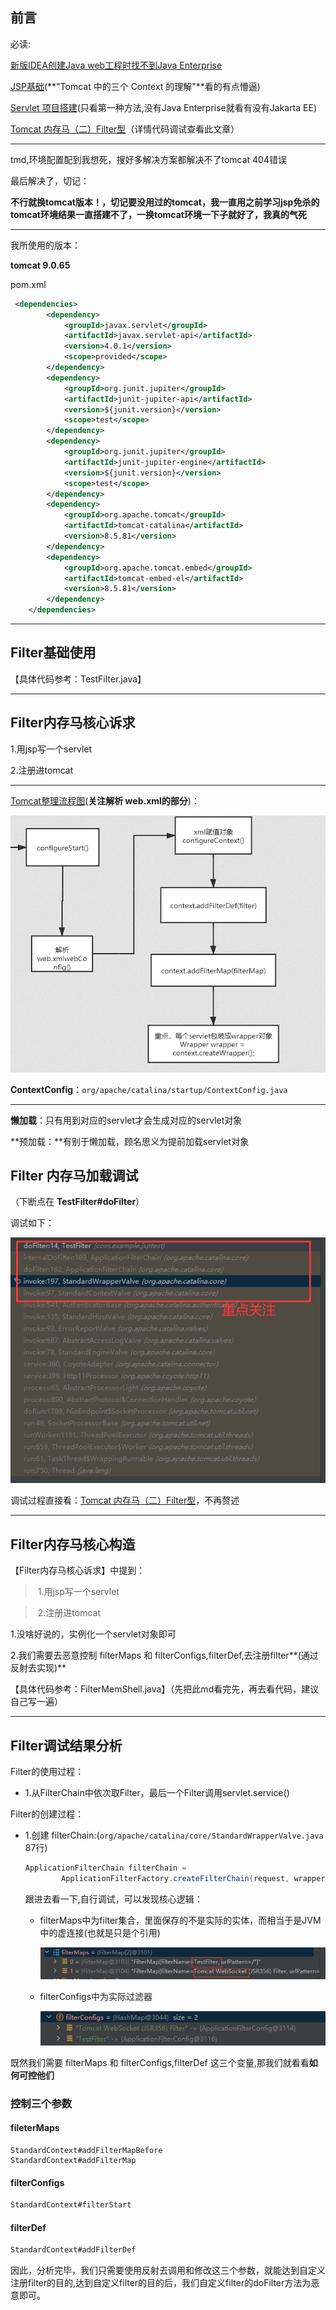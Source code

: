 ## 前言

必读:

[新版IDEA创建Java web工程时找不到Java Enterprise](https://blog.csdn.net/m0_67401761/article/details/124891981)

[JSP基础](https://drun1baby.top/2022/08/21/Java%E5%86%85%E5%AD%98%E9%A9%AC%E7%B3%BB%E5%88%97-02-%E5%86%85%E5%AD%98%E9%A9%AC%E4%BB%8B%E7%BB%8D/#toc-heading-1)(**"Tomcat 中的三个 Context 的理解"**看的有点懵逼)

[Servlet 项目搭建](https://drun1baby.top/2022/08/22/Servlet-%E9%A1%B9%E7%9B%AE%E6%90%AD%E5%BB%BA/)(只看第一种方法,没有Java Enterprise就看有没有Jakarta EE)

[Tomcat 内存马（二）Filter型](https://xz.aliyun.com/t/10362#toc-1)（详情代码调试查看此文章）

---

tmd,环境配置配到我想死，搜好多解决方案都解决不了tomcat 404错误

最后解决了，切记：

**不行就换tomcat版本！，切记要没用过的tomcat，我一直用之前学习jsp免杀的tomcat环境结果一直搭建不了，一换tomcat环境一下子就好了，我真的气死**

---

我所使用的版本：

**tomcat 9.0.65**



pom.xml

```xml
 <dependencies>
        <dependency>
            <groupId>javax.servlet</groupId>
            <artifactId>javax.servlet-api</artifactId>
            <version>4.0.1</version>
            <scope>provided</scope>
        </dependency>
        <dependency>
            <groupId>org.junit.jupiter</groupId>
            <artifactId>junit-jupiter-api</artifactId>
            <version>${junit.version}</version>
            <scope>test</scope>
        </dependency>
        <dependency>
            <groupId>org.junit.jupiter</groupId>
            <artifactId>junit-jupiter-engine</artifactId>
            <version>${junit.version}</version>
            <scope>test</scope>
        </dependency>
        <dependency>
            <groupId>org.apache.tomcat</groupId>
            <artifactId>tomcat-catalina</artifactId>
            <version>8.5.81</version>
        </dependency>
        <dependency>
            <groupId>org.apache.tomcat.embed</groupId>
            <artifactId>tomcat-embed-el</artifactId>
            <version>8.5.81</version>
        </dependency>
    </dependencies>
```

---

## Filter基础使用

【具体代码参考：TestFilter.java】

---

## Filter内存马核心诉求

1.用jsp写一个servlet

2.注册进tomcat

---

[Tomcat整理流程图](https://blog.csdn.net/u010883443/article/details/107463782)(**关注解析 web.xml的部分**)：

![](Pic/1.png)



**ContextConfig**：`org/apache/catalina/startup/ContextConfig.java`

---



**懒加载**：只有用到对应的servlet才会生成对应的servlet对象

**预加载：**有别于懒加载，顾名思义为提前加载servlet对象



## Filter 内存马加载调试

（下断点在 **TestFilter#doFilter**）



调试如下：

![](Pic/2.png)



调试过程直接看：[Tomcat 内存马（二）Filter型](https://xz.aliyun.com/t/10362#toc-1)，不再赘述

---

## Filter内存马核心构造

【Filter内存马核心诉求】中提到：

> ​	1.用jsp写一个servlet

> ​	2.注册进tomcat

1.没啥好说的，实例化一个servlet对象即可

2.我们需要去恶意控制 filterMaps 和 filterConfigs,filterDef,去注册filter**(通过反射去实现)**



【具体代码参考：FilterMemShell.java】（先把此md看完先，再去看代码，建议自己写一遍）

---

## Filter调试结果分析

Filter的使用过程：

- 1.从FilterChain中依次取Filter，最后一个Filter调用servlet.service()

Filter的创建过程：

- 1.创建 filterChain:(`org/apache/catalina/core/StandardWrapperValve.java` 87行)

  ```java
  ApplicationFilterChain filterChain =
          ApplicationFilterFactory.createFilterChain(request, wrapper, servlet);
  ```

  跟进去看一下,自行调试，可以发现核心逻辑：

  - filterMaps中为filter集合，里面保存的不是实际的实体，而相当于是JVM中的虚连接(也就是只是个引用)

    ![](Pic/3.png)

  - filterConfigs中为实际过滤器

    ![](Pic/4.png)



既然我们需要 filterMaps 和 filterConfigs,filterDef 这三个变量,那我们就看看**如何可控他们**

### 控制三个参数

#### fileterMaps

```
StandardContext#addFilterMapBefore
StandardContext#addFilterMap
```

#### filterConfigs

```md
StandardContext#filterStart
```

#### filterDef 

```md
StandardContext#addFilterDef
```

因此，分析完毕，我们只需要使用反射去调用和修改这三个参数，就能达到自定义注册filter的目的,达到自定义filter的目的后，我们自定义filter的doFilter方法为恶意即可。


